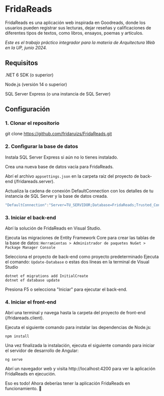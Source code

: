 # FridaReads
FridaReads es una aplicación web inspirada en Goodreads, donde los usuarios pueden registrar sus lecturas, dejar reseñas y calificaciones de diferentes tipos de textos, como libros, ensayos, poemas y artículos.

_Este es el trabajo práctico integrador para la materia de Arquitectura Web en la UP, junio 2024._

## Requisitos
.NET 6 SDK (o superior)

Node.js (versión 14 o superior)

SQL Server Express (o una instancia de SQL Server)

## Configuración
### 1. Clonar el repositorio
git clone https://github.com/fridaruizs/FridaReads.git

### 2. Configurar la base de datos
Instala SQL Server Express si aún no lo tienes instalado.

Crea una nueva base de datos vacía para FridaReads.

Abrí el archivo `appsettings.json` en la carpeta raíz del proyecto de back-end (/fridareads.server).

Actualiza la cadena de conexión DefaultConnection con los detalles de tu instancia de SQL Server y la base de datos creada.
```javascript
"DefaultConnection":"Server=TU_SERVIDOR;Database=FridaReads;Trusted_Connection=True;TrustServerCertificate=True;MultipleActiveResultSets=true"
```

### 3. Iniciar el back-end
Abrí la solución de FridaReads en Visual Studio.

Ejecuta las migraciones de Entity Framework Core para crear las tablas de la base de datos:
`Herramientas > Administrador de paquetes NuGet > Package Manager Console`

Selecciona el proyecto de back-end como proyecto predeterminado
Ejecuta el comando: `Update-Database` o estas dos líneas en la terminal de Visual Studio
```
dotnet ef migrations add InitialCreate
dotnet ef database update
```
Presiona F5 o selecciona "Iniciar" para ejecutar el back-end.

### 4. Iniciar el front-end
Abrí una terminal y navega hasta la carpeta del proyecto de front-end (/fridareads.client).

Ejecuta el siguiente comando para instalar las dependencias de Node.js:
```
npm install
```

Una vez finalizada la instalación, ejecuta el siguiente comando para iniciar el servidor de desarrollo de Angular:
```
ng serve
```

Abrí un navegador web y visita http://localhost:4200 para ver la aplicación FridaReads en ejecución.

Eso es todo! Ahora deberías tener la aplicación FridaReads en funcionamiento. 🙂
